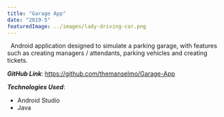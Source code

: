 ```yaml
---
title: "Garage App"
date: "2019-5"
featuredImage: ../images/lady-driving-car.png
---
```


&nbsp;&nbsp;Android application designed to simulate a parking garage, 
with features such as creating managers / attendants, parking vehicles and creating tickets.

**_GitHub Link_**: https://github.com/themanselmo/Garage-App

**_Technologies Used_**:
* Android Studio
* Java

